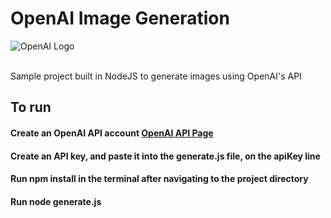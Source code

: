 # OpenAI Image Generation 

![OpenAI Logo](https://upload.wikimedia.org/wikipedia/commons/thumb/4/4d/OpenAI_Logo.svg/320px-OpenAI_Logo.svg.png) 
<br/><br/>


Sample project built in NodeJS to generate images using OpenAI's API

## To run

#### Create an OpenAI API account [OpenAI API Page](https://openai.com/api/)
#### Create an API key, and paste it into the generate.js file, on the apiKey line
#### Run npm install in the terminal after navigating to the project directory
#### Run node generate.js
